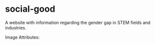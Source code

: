 # social-good
A website with information regarding the gender gap in STEM fields and industries.

Image Attributes:
